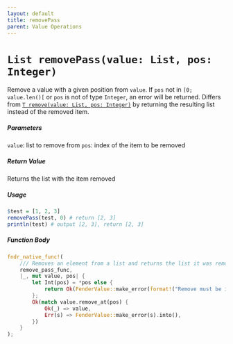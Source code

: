 ```yaml
---
layout: default
title: removePass
parent: Value Operations
---
```


# `List removePass(value: List, pos: Integer)`
Remove a value with a given position from `value`.
If `pos` not in `[0; value.len()[` or `pos` is not of type `Integer`, an error will be returned.
Differs from [`T remove(value: List, pos: Integer)`](../valop/remove) by returning the resulting list instead of the removed item.

##### Parameters
`value`: list to remove from
`pos`: index of the item to be removed

##### Return Value
Returns the list with the item removed

##### Usage
```r
$test = [1, 2, 3]
removePass(test, 0) # return [2, 3]
println(test) # output [2, 3], return [2, 3]
```

##### Function Body
```rust
fndr_native_func!(
    /// Removes an element from a list and returns the list it was removed from
    remove_pass_func,
    |_, mut value, pos| {
        let Int(pos) = *pos else {
            return Ok(FenderValue::make_error(format!("Remove must be indexed with an int: expected type `Int` found type `{}`", pos.get_type_id().to_string())).into());
        };
        Ok(match value.remove_at(pos) {
            Ok(_) => value,
            Err(s) => FenderValue::make_error(s).into(),
        })
    }
);
```